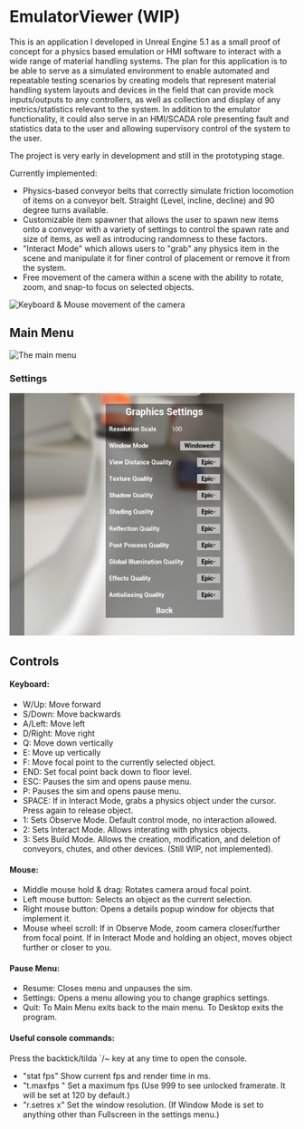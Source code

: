 # EmulatorViewer (WIP)
 
This is an application I developed in Unreal Engine 5.1 as a small proof of concept for a physics based emulation or HMI software to interact with a wide range of material handling systems.
The plan for this application is to be able to serve as a simulated environment to enable automated and repeatable testing scenarios by creating models that represent material handling system layouts and devices in the field that can provide mock inputs/outputs to any controllers, as well as collection and display of any metrics/statistics relevant to the system. In addition to the emulator functionality, it could also serve in an HMI/SCADA role presenting fault and statistics data to the user and allowing supervisory control of the system to the user.

The project is very early in development and still in the prototyping stage.

Currently implemented:
 - Physics-based conveyor belts that correctly simulate friction locomotion of items on a conveyor belt. Straight (Level, incline, decline) and 90 degree turns available.
 - Customizable item spawner that allows the user to spawn new items onto a conveyor with a variety of settings to control the spawn rate and size of items, as well as introducing randomness to these factors.
 - "Interact Mode" which allows users to "grab" any physics item in the scene and manipulate it for finer control of placement or remove it from the system. 
 - Free movement of the camera within a scene with the ability to rotate, zoom, and snap-to focus on selected objects.

![Keyboard & Mouse movement of the camera](Docs/Gif/CameraAndMovement.gif "Keyboard & Mouse movement of the camera")

## Main Menu

![The main menu](Docs/Gif/MainMenu.gif "The main menu")

### Settings

![Settings menu](Docs/Screenshots/SettingsMenu.png "Settings menu")

## Controls

#### Keyboard:
- W/Up: Move forward
- S/Down: Move backwards
- A/Left: Move left
- D/Right: Move right
- Q: Move down vertically
- E: Move up vertically
- F: Move focal point to the currently selected object.
- END: Set focal point back down to floor level.
- ESC: Pauses the sim and opens pause menu.
- P: Pauses the sim and opens pause menu.
- SPACE: If in Interact Mode, grabs a physics object under the cursor. Press again to release object.
- 1: Sets Observe Mode. Default control mode, no interaction allowed.
- 2: Sets Interact Mode. Allows interating with physics objects.
- 3: Sets Build Mode. Allows the creation, modification, and deletion of conveyors, chutes, and other devices. (Still WIP, not implemented).

#### Mouse:
- Middle mouse hold & drag: Rotates camera aroud focal point.
- Left mouse button: Selects an object as the current selection.
- Right mouse button: Opens a details popup window for objects that implement it.
- Mouse wheel scroll: If in Observe Mode, zoom camera closer/further from focal point.
                    If in Interact Mode and holding an object, moves object further or closer to you.
					
#### Pause Menu:
- Resume: Closes menu and unpauses the sim.
- Settings: Opens a menu allowing you to change graphics settings.
- Quit: To Main Menu exits back to the main menu.
      To Desktop exits the program.
	  
#### Useful console commands: 
Press the backtick/tilda `/~ key at any time to open the console.
- "stat fps" Show current fps and render time in ms.
- "t.maxfps <number>" Set a maximum fps (Use 999 to see unlocked framerate. It will be set at 120 by default.)
- "r.setres <XPixels>x<YPixels>" Set the window resolution. (If Window Mode is set to anything other than Fullscreen in the settings menu.)